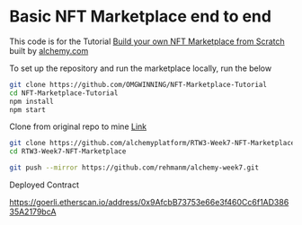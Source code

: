# Basic NFT Marketplace end to end

This code is for the Tutorial [Build your own NFT Marketplace from Scratch](https://docs.alchemy.com/alchemy/) built by [alchemy.com](https://alchemy.com)

To set up the repository and run the marketplace locally, run the below
```bash
git clone https://github.com/OMGWINNING/NFT-Marketplace-Tutorial
cd NFT-Marketplace-Tutorial
npm install
npm start
```

Clone from original repo to mine
[Link](https://medium.com/cloud-native-the-gathering/how-to-mirror-copy-an-entire-existing-git-repository-into-a-new-one-3bb8faefad9e#:~:text=You%20first%20have%20to%20get%20the%20original%20Git%20repository%20on%20your%20machine.&text=Then%2C%20go%20into%20the%20repository.&text=Finally%2C%20use%20the%20%2D%2Dmirror,repository%20into%20the%20new%20repo.)

```bash
git clone https://github.com/alchemyplatform/RTW3-Week7-NFT-Marketplace.git
cd RTW3-Week7-NFT-Marketplace

git push --mirror https://github.com/rehmanm/alchemy-week7.git
```

Deployed Contract

https://goerli.etherscan.io/address/0x9AfcbB73753e66e3f460Cc6f1AD38635A2179bcA